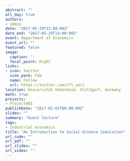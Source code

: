 ```yaml
---
abstract: ""
all_day: true
authors:
- admin
date: "2017-05-29T12:00:00Z"
date_end: "2017-05-29T14:00:00Z"
event: Department of Economics
event_url: ""
featured: false
image:
  caption: ''
  focal_point: Right
links:
- icon: twitter
  icon_pack: fab
  name: Follow
  url: https://twitter.com/rfl_seri
location: Universität Hohenheim, Stuttgart, Germany
math: true
projects:
- Project003
publishDate: "2017-01-01T00:00:00Z"
slides: ""
summary: "Guest lecture"
tags:
- Industrial economics
title: "An Introduction to Social-Science Simulation"
url_code: ""
url_pdf: ""
url_slides: ""
url_video: ""
---
```

